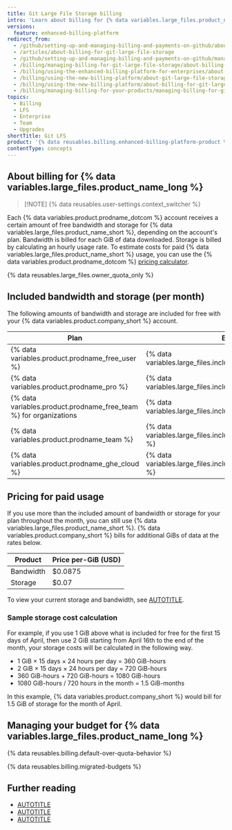 ```yaml
---
title: Git Large File Storage billing
intro: 'Learn about billing for {% data variables.large_files.product_name_long %} using the new billing platform.'
versions:
  feature: enhanced-billing-platform
redirect_from:
  - /github/setting-up-and-managing-billing-and-payments-on-github/about-billing-for-git-large-file-storage
  - /articles/about-billing-for-git-large-file-storage
  - /github/setting-up-and-managing-billing-and-payments-on-github/managing-billing-for-git-large-file-storage/about-billing-for-git-large-file-storage
  - /billing/managing-billing-for-git-large-file-storage/about-billing-for-git-large-file-storage
  - /billing/using-the-enhanced-billing-platform-for-enterprises/about-enhanced-billing-for-git-large-file-storage
  - /billing/using-the-new-billing-platform/about-git-large-file-storage
  - /billing/using-the-new-billing-platform/about-billing-for-git-large-file-storage
  - /billing/managing-billing-for-your-products/managing-billing-for-git-large-file-storage/about-billing-for-git-large-file-storage
topics:
  - Billing
  - LFS
  - Enterprise
  - Team
  - Upgrades
shortTitle: Git LFS
product: '{% data reusables.billing.enhanced-billing-platform-product %}'
contentType: concepts
---
```


## About billing for {% data variables.large_files.product_name_long %}

> [!NOTE] {% data reusables.user-settings.context_switcher %}

Each {% data variables.product.prodname_dotcom %} account receives a certain amount of free bandwidth and storage for {% data variables.large_files.product_name_short %}, depending on the account's plan.
Bandwidth is billed for each GiB of data downloaded. Storage is billed by calculating an hourly usage rate. To estimate costs for paid {% data variables.large_files.product_name_short %} usage, you can use the {% data variables.product.prodname_dotcom %} [pricing calculator](https://github.com/pricing/calculator?feature=lfs).

{% data reusables.large_files.owner_quota_only %}

## Included bandwidth and storage (per month)

The following amounts of bandwidth and storage are included for free with your {% data variables.product.company_short %} account.

|Plan | Bandwidth | Storage |
|------- | ------- | ---------|
| {% data variables.product.prodname_free_user %} | {% data variables.large_files.included_bandwidth_free_pro %} | {% data variables.large_files.included_storage_free_pro %} |
| {% data variables.product.prodname_pro %} | {% data variables.large_files.included_bandwidth_free_pro %} | {% data variables.large_files.included_storage_free_pro %} |
| {% data variables.product.prodname_free_team %} for organizations | {% data variables.large_files.included_bandwidth_free_pro %} | {% data variables.large_files.included_storage_free_pro %} |
| {% data variables.product.prodname_team %} | {% data variables.large_files.included_bandwidth_team_enterprise %} | {% data variables.large_files.included_storage_team_enterprise %} |
| {% data variables.product.prodname_ghe_cloud %} | {% data variables.large_files.included_bandwidth_team_enterprise %} | {% data variables.large_files.included_storage_team_enterprise %} |

## Pricing for paid usage

If you use more than the included amount of bandwidth or storage for your plan throughout the month, you can still use {% data variables.large_files.product_name_short %}. {% data variables.product.company_short %} bills for additional GiBs of data at the rates below.

| Product   | Price per-GiB (USD) |
| --------- | ------------------- |
| Bandwidth | $0.0875 |
| Storage   | $0.07   |

To view your current storage and bandwidth, see [AUTOTITLE](/billing/managing-billing-for-your-products/viewing-your-product-usage).

### Sample storage cost calculation

For example, if you use 1 GiB above what is included for free for the first 15 days of April, then use 2 GiB starting from April 16th to the end of the month, your storage costs will be calculated in the following way.

* 1 GiB × 15 days × 24 hours per day = 360 GiB-hours
* 2 GiB × 15 days × 24 hours per day = 720 GiB-hours
* 360 GiB-hours + 720 GiB-hours = 1080 GiB-hours
* 1080 GiB-hours / 720 hours in the month = 1.5 GiB-months

In this example, {% data variables.product.company_short %} would bill for 1.5 GiB of storage for the month of April.

## Managing your budget for {% data variables.large_files.product_name_long %}

{% data reusables.billing.default-over-quota-behavior %}

{% data reusables.billing.migrated-budgets %}

## Further reading

* [AUTOTITLE](/repositories/working-with-files/managing-large-files/about-git-large-file-storage)
* [AUTOTITLE](/repositories/working-with-files/managing-large-files/installing-git-large-file-storage)
* [AUTOTITLE](/repositories/working-with-files/managing-large-files/about-storage-and-bandwidth-usage)
